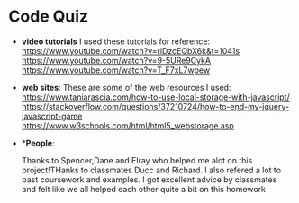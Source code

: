 # Code Quiz



* **video tutorials** 
I used these tutorials for reference:
https://www.youtube.com/watch?v=riDzcEQbX6k&t=1041s  
https://www.youtube.com/watch?v=9-5URe9CykA
https://www.youtube.com/watch?v=T_F7xL7wpew

* **web sites**: 
These are some of the web resources I used: 
https://www.taniarascia.com/how-to-use-local-storage-with-javascript/
https://stackoverflow.com/questions/37210724/how-to-end-my-jquery-javascript-game
https://www.w3schools.com/html/html5_webstorage.asp

* ***People**: 

  Thanks to Spencer,Dane and Elray who helped me alot on this project!THanks to classmates Ducc and Richard. I also refered a lot to past coursework and examples. I got excellent advice by classmates and felt like we all helped each other quite a bit on this homework
